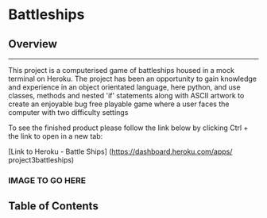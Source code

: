 # Battleships

## Overview 
---
This project is a computerised game of battleships housed in a mock terminal on Heroku. The project has been an opportunity to gain knowledge and experience in an object orientated language, here python, and use classes, methods and nested 'if' statements along with ASCII artwork to create an enjoyable bug free playable game where a user faces the computer with two difficulty settings

To see the finished product please follow the link below by clicking Ctrl + the link to open in a new tab: 

[Link to Heroku - Battle Ships] (https://dashboard.heroku.com/apps/
project3battleships)

### IMAGE TO GO HERE

## Table of Contents





